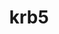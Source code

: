 ---
title: "krb5"
layout: cache
categories: [package, develop-2024-08-04]
meta: {"versions": ["1.21.2"], "compilers": ["apple-clang@=15.0.0", "cce@=15.0.1", "gcc@=10.2.1", "gcc@=10.3.0", "gcc@=11.1.0", "gcc@=11.4.0", "gcc@=12.3.0", "gcc@=7.3.1", "gcc@=7.5.0", "gcc@=9.4.0"], "oss": ["amzn2", "centos7", "rhel8", "sle_hpc15", "ubuntu18.04", "ubuntu20.04", "ubuntu22.04", "ventura"], "platforms": ["darwin", "linux"], "targets": ["aarch64", "neoverse_n1", "neoverse_v1", "neoverse_v2", "ppc64le", "x86_64_v3", "x86_64_v4", "zen4"], "stacks": ["aws-isc", "aws-isc-aarch64", "aws-pcluster-neoverse_v1", "build_systems", "data-vis-sdk", "developer-tools-manylinux2014", "e4s-cray-rhel", "e4s-cray-sles", "e4s-neoverse-v2", "e4s-neoverse_v1", "e4s-oneapi", "e4s-power", "e4s-rocm-external", "ml-darwin-aarch64-mps", "ml-linux-x86_64-cpu", "ml-linux-x86_64-cuda", "ml-linux-x86_64-rocm", "radiuss", "radiuss-aws", "radiuss-aws-aarch64", "root", "tutorial"], "num_specs": 21, "num_specs_by_stack": {"root": 21, "ml-darwin-aarch64-mps": 1, "radiuss-aws-aarch64": 2, "aws-isc-aarch64": 2, "aws-pcluster-neoverse_v1": 2, "aws-isc": 1, "radiuss-aws": 1, "developer-tools-manylinux2014": 1, "e4s-cray-rhel": 1, "e4s-power": 1, "e4s-cray-sles": 1, "build_systems": 1, "radiuss": 1, "data-vis-sdk": 1, "e4s-neoverse_v1": 1, "e4s-neoverse-v2": 1, "e4s-rocm-external": 1, "ml-linux-x86_64-cuda": 1, "ml-linux-x86_64-cpu": 1, "tutorial": 2, "ml-linux-x86_64-rocm": 1, "e4s-oneapi": 1}}
spec_details: [{"hash": "ok6fywn2vnwtaknxxwizthdp5x2a7bl5", "compiler": "apple-clang@=15.0.0", "versions": ["1.21.2"], "os": "ventura", "platform": "darwin", "target": "aarch64", "variants": ["build_system=autotools", "+shared"], "stacks": ["root", "ml-darwin-aarch64-mps"], "size": "-", "tarball": "https://binaries.spack.io/releases/develop-2024-08-04/build_cache/darwin-ventura-aarch64/apple-clang-15.0.0/krb5-1.21.2/darwin-ventura-aarch64-apple-clang-15.0.0-krb5-1.21.2-ok6fywn2vnwtaknxxwizthdp5x2a7bl5.spack"}, {"hash": "sw42j4jtmksafrycfnz333whatefy6ui", "compiler": "gcc@=7.3.1", "versions": ["1.21.2"], "os": "amzn2", "platform": "linux", "target": "aarch64", "variants": ["build_system=autotools", "+shared"], "stacks": ["root", "radiuss-aws-aarch64"], "size": "-", "tarball": "https://binaries.spack.io/releases/develop-2024-08-04/build_cache/linux-amzn2-aarch64/gcc-7.3.1/krb5-1.21.2/linux-amzn2-aarch64-gcc-7.3.1-krb5-1.21.2-sw42j4jtmksafrycfnz333whatefy6ui.spack"}, {"hash": "lhofpe5ibvxmo3y23zevx6lkqhors2uy", "compiler": "gcc@=7.3.1", "versions": ["1.21.2"], "os": "amzn2", "platform": "linux", "target": "aarch64", "variants": ["build_system=autotools", "+shared"], "stacks": ["aws-isc-aarch64", "root"], "size": "-", "tarball": "https://binaries.spack.io/releases/develop-2024-08-04/build_cache/linux-amzn2-aarch64/gcc-7.3.1/krb5-1.21.2/linux-amzn2-aarch64-gcc-7.3.1-krb5-1.21.2-lhofpe5ibvxmo3y23zevx6lkqhors2uy.spack"}, {"hash": "2bfzpmnmzssshhxif5vyfklnlut74lw5", "compiler": "gcc@=12.3.0", "versions": ["1.21.2"], "os": "amzn2", "platform": "linux", "target": "neoverse_n1", "variants": ["build_system=autotools", "+shared"], "stacks": ["root", "aws-pcluster-neoverse_v1"], "size": "-", "tarball": "https://binaries.spack.io/releases/develop-2024-08-04/build_cache/linux-amzn2-neoverse_n1/gcc-12.3.0/krb5-1.21.2/linux-amzn2-neoverse_n1-gcc-12.3.0-krb5-1.21.2-2bfzpmnmzssshhxif5vyfklnlut74lw5.spack"}, {"hash": "e5sya3vovllosbnkxhoxv3kgtxhfbbos", "compiler": "gcc@=7.3.1", "versions": ["1.21.2"], "os": "amzn2", "platform": "linux", "target": "neoverse_n1", "variants": ["build_system=autotools", "+shared"], "stacks": ["aws-isc-aarch64", "root"], "size": "-", "tarball": "https://binaries.spack.io/releases/develop-2024-08-04/build_cache/linux-amzn2-neoverse_n1/gcc-7.3.1/krb5-1.21.2/linux-amzn2-neoverse_n1-gcc-7.3.1-krb5-1.21.2-e5sya3vovllosbnkxhoxv3kgtxhfbbos.spack"}, {"hash": "gnocwwpp2agkggpupezf54ejsbot4mpb", "compiler": "gcc@=7.3.1", "versions": ["1.21.2"], "os": "amzn2", "platform": "linux", "target": "neoverse_n1", "variants": ["build_system=autotools", "+shared"], "stacks": ["root", "radiuss-aws-aarch64"], "size": "-", "tarball": "https://binaries.spack.io/releases/develop-2024-08-04/build_cache/linux-amzn2-neoverse_n1/gcc-7.3.1/krb5-1.21.2/linux-amzn2-neoverse_n1-gcc-7.3.1-krb5-1.21.2-gnocwwpp2agkggpupezf54ejsbot4mpb.spack"}, {"hash": "f4jn3tri2mvlg3r4rbtzkzxgj4qvndcw", "compiler": "gcc@=12.3.0", "versions": ["1.21.2"], "os": "amzn2", "platform": "linux", "target": "neoverse_v1", "variants": ["build_system=autotools", "+shared"], "stacks": ["root", "aws-pcluster-neoverse_v1"], "size": "-", "tarball": "https://binaries.spack.io/releases/develop-2024-08-04/build_cache/linux-amzn2-neoverse_v1/gcc-12.3.0/krb5-1.21.2/linux-amzn2-neoverse_v1-gcc-12.3.0-krb5-1.21.2-f4jn3tri2mvlg3r4rbtzkzxgj4qvndcw.spack"}, {"hash": "q4fbv6ytjl6c2bbjje57nmhqbyitc3hs", "compiler": "gcc@=7.3.1", "versions": ["1.21.2"], "os": "amzn2", "platform": "linux", "target": "x86_64_v3", "variants": ["build_system=autotools", "+shared"], "stacks": ["root", "aws-isc"], "size": "-", "tarball": "https://binaries.spack.io/releases/develop-2024-08-04/build_cache/linux-amzn2-x86_64_v3/gcc-7.3.1/krb5-1.21.2/linux-amzn2-x86_64_v3-gcc-7.3.1-krb5-1.21.2-q4fbv6ytjl6c2bbjje57nmhqbyitc3hs.spack"}, {"hash": "xxb2luetoq7ooh6aeuq55ds4plm3tumu", "compiler": "gcc@=7.3.1", "versions": ["1.21.2"], "os": "amzn2", "platform": "linux", "target": "x86_64_v3", "variants": ["build_system=autotools", "+shared"], "stacks": ["root", "radiuss-aws"], "size": "-", "tarball": "https://binaries.spack.io/releases/develop-2024-08-04/build_cache/linux-amzn2-x86_64_v3/gcc-7.3.1/krb5-1.21.2/linux-amzn2-x86_64_v3-gcc-7.3.1-krb5-1.21.2-xxb2luetoq7ooh6aeuq55ds4plm3tumu.spack"}, {"hash": "hnihpps3fl3kimtjixthkdphgs26bpvl", "compiler": "gcc@=10.2.1", "versions": ["1.21.2"], "os": "centos7", "platform": "linux", "target": "x86_64_v3", "variants": ["build_system=autotools", "+shared"], "stacks": ["root", "developer-tools-manylinux2014"], "size": "-", "tarball": "https://binaries.spack.io/releases/develop-2024-08-04/build_cache/linux-centos7-x86_64_v3/gcc-10.2.1/krb5-1.21.2/linux-centos7-x86_64_v3-gcc-10.2.1-krb5-1.21.2-hnihpps3fl3kimtjixthkdphgs26bpvl.spack"}, {"hash": "ecpkd5y5xxwkkyprpjng52vpr5jw3yki", "compiler": "cce@=15.0.1", "versions": ["1.21.2"], "os": "rhel8", "platform": "linux", "target": "zen4", "variants": ["build_system=autotools", "+shared"], "stacks": ["root", "e4s-cray-rhel"], "size": "-", "tarball": "https://binaries.spack.io/releases/develop-2024-08-04/build_cache/linux-rhel8-zen4/cce-15.0.1/krb5-1.21.2/linux-rhel8-zen4-cce-15.0.1-krb5-1.21.2-ecpkd5y5xxwkkyprpjng52vpr5jw3yki.spack"}, {"hash": "jkxrz5tssnnbxqgoovviavvvusm33uln", "compiler": "gcc@=9.4.0", "versions": ["1.21.2"], "os": "ubuntu20.04", "platform": "linux", "target": "ppc64le", "variants": ["build_system=autotools", "+shared"], "stacks": ["root", "e4s-power"], "size": "-", "tarball": "https://binaries.spack.io/releases/develop-2024-08-04/build_cache/linux-ubuntu20.04-ppc64le/gcc-9.4.0/krb5-1.21.2/linux-ubuntu20.04-ppc64le-gcc-9.4.0-krb5-1.21.2-jkxrz5tssnnbxqgoovviavvvusm33uln.spack"}, {"hash": "r2gsu2ucs5qsobcpiopber7o2ju3cfff", "compiler": "gcc@=10.3.0", "versions": ["1.21.2"], "os": "sle_hpc15", "platform": "linux", "target": "x86_64_v4", "variants": ["build_system=autotools", "+shared"], "stacks": ["root", "e4s-cray-sles"], "size": "-", "tarball": "https://binaries.spack.io/releases/develop-2024-08-04/build_cache/linux-sle_hpc15-x86_64_v4/gcc-10.3.0/krb5-1.21.2/linux-sle_hpc15-x86_64_v4-gcc-10.3.0-krb5-1.21.2-r2gsu2ucs5qsobcpiopber7o2ju3cfff.spack"}, {"hash": "zqzyqmjufwsx7umggcqfje7mpnyp2doy", "compiler": "gcc@=7.5.0", "versions": ["1.21.2"], "os": "ubuntu18.04", "platform": "linux", "target": "x86_64_v3", "variants": ["build_system=autotools", "+shared"], "stacks": ["root", "build_systems", "radiuss"], "size": "-", "tarball": "https://binaries.spack.io/releases/develop-2024-08-04/build_cache/linux-ubuntu18.04-x86_64_v3/gcc-7.5.0/krb5-1.21.2/linux-ubuntu18.04-x86_64_v3-gcc-7.5.0-krb5-1.21.2-zqzyqmjufwsx7umggcqfje7mpnyp2doy.spack"}, {"hash": "6llvhserixia5s7wc3qwbniv6zgup54u", "compiler": "gcc@=11.1.0", "versions": ["1.21.2"], "os": "ubuntu20.04", "platform": "linux", "target": "x86_64_v3", "variants": ["build_system=autotools", "+shared"], "stacks": ["root", "data-vis-sdk"], "size": "-", "tarball": "https://binaries.spack.io/releases/develop-2024-08-04/build_cache/linux-ubuntu20.04-x86_64_v3/gcc-11.1.0/krb5-1.21.2/linux-ubuntu20.04-x86_64_v3-gcc-11.1.0-krb5-1.21.2-6llvhserixia5s7wc3qwbniv6zgup54u.spack"}, {"hash": "rzymi6vhp6nsdgkjm3ujgi3i6u2dqfsp", "compiler": "gcc@=11.4.0", "versions": ["1.21.2"], "os": "ubuntu22.04", "platform": "linux", "target": "neoverse_v1", "variants": ["build_system=autotools", "+shared"], "stacks": ["root", "e4s-neoverse_v1"], "size": "-", "tarball": "https://binaries.spack.io/releases/develop-2024-08-04/build_cache/linux-ubuntu22.04-neoverse_v1/gcc-11.4.0/krb5-1.21.2/linux-ubuntu22.04-neoverse_v1-gcc-11.4.0-krb5-1.21.2-rzymi6vhp6nsdgkjm3ujgi3i6u2dqfsp.spack"}, {"hash": "7esjkn725rbzql3p4io5uvc7pse5wyj6", "compiler": "gcc@=11.4.0", "versions": ["1.21.2"], "os": "ubuntu22.04", "platform": "linux", "target": "neoverse_v2", "variants": ["build_system=autotools", "+shared"], "stacks": ["root", "e4s-neoverse-v2"], "size": "-", "tarball": "https://binaries.spack.io/releases/develop-2024-08-04/build_cache/linux-ubuntu22.04-neoverse_v2/gcc-11.4.0/krb5-1.21.2/linux-ubuntu22.04-neoverse_v2-gcc-11.4.0-krb5-1.21.2-7esjkn725rbzql3p4io5uvc7pse5wyj6.spack"}, {"hash": "ppxjsgqhynwxxxbkvfgvvzpahvynin7t", "compiler": "gcc@=11.4.0", "versions": ["1.21.2"], "os": "ubuntu22.04", "platform": "linux", "target": "x86_64_v3", "variants": ["build_system=autotools", "+shared"], "stacks": ["e4s-rocm-external", "ml-linux-x86_64-cuda", "ml-linux-x86_64-cpu", "tutorial", "root", "ml-linux-x86_64-rocm"], "size": "-", "tarball": "https://binaries.spack.io/releases/develop-2024-08-04/build_cache/linux-ubuntu22.04-x86_64_v3/gcc-11.4.0/krb5-1.21.2/linux-ubuntu22.04-x86_64_v3-gcc-11.4.0-krb5-1.21.2-ppxjsgqhynwxxxbkvfgvvzpahvynin7t.spack"}, {"hash": "jw5hxb7xvh6gyfmpyd7trtp7gqqefjxg", "compiler": "gcc@=11.4.0", "versions": ["1.21.2"], "os": "ubuntu22.04", "platform": "linux", "target": "x86_64_v3", "variants": ["build_system=autotools", "+shared"], "stacks": ["root"], "size": "-", "tarball": "https://binaries.spack.io/releases/develop-2024-08-04/build_cache/linux-ubuntu22.04-x86_64_v3/gcc-11.4.0/krb5-1.21.2/linux-ubuntu22.04-x86_64_v3-gcc-11.4.0-krb5-1.21.2-jw5hxb7xvh6gyfmpyd7trtp7gqqefjxg.spack"}, {"hash": "gls2ecext2gpqmfi7wsgcv4o3s3c5gan", "compiler": "gcc@=11.4.0", "versions": ["1.21.2"], "os": "ubuntu22.04", "platform": "linux", "target": "x86_64_v3", "variants": ["build_system=autotools", "+shared"], "stacks": ["root", "e4s-oneapi"], "size": "-", "tarball": "https://binaries.spack.io/releases/develop-2024-08-04/build_cache/linux-ubuntu22.04-x86_64_v3/gcc-11.4.0/krb5-1.21.2/linux-ubuntu22.04-x86_64_v3-gcc-11.4.0-krb5-1.21.2-gls2ecext2gpqmfi7wsgcv4o3s3c5gan.spack"}, {"hash": "saaecr43j3onj2nl7yonx2uce5cpsaoy", "compiler": "gcc@=12.3.0", "versions": ["1.21.2"], "os": "ubuntu22.04", "platform": "linux", "target": "x86_64_v3", "variants": ["build_system=autotools", "+shared"], "stacks": ["root", "tutorial"], "size": "-", "tarball": "https://binaries.spack.io/releases/develop-2024-08-04/build_cache/linux-ubuntu22.04-x86_64_v3/gcc-12.3.0/krb5-1.21.2/linux-ubuntu22.04-x86_64_v3-gcc-12.3.0-krb5-1.21.2-saaecr43j3onj2nl7yonx2uce5cpsaoy.spack"}]
---
